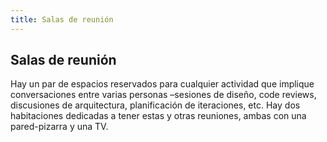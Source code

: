 ```yaml
---
title: Salas de reunión
---
```

## Salas de reunión

Hay un par de espacios reservados para cualquier actividad que implique conversaciones entre varias personas –sesiones de diseño, code reviews, discusiones de arquitectura, planificación de iteraciones, etc. Hay dos habitaciones dedicadas a tener estas y otras reuniones, ambas con una pared-pizarra y una TV.
